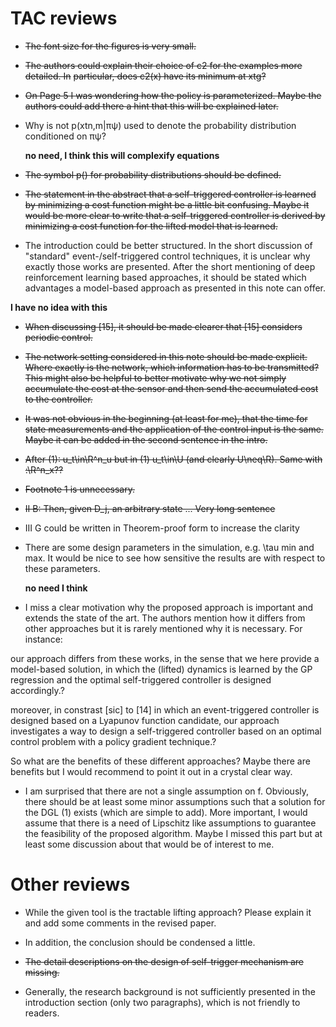 # TAC reviews

- ~~The font size for the figures is very small.~~
- ~~The authors could explain their choice of c2 for the examples more detailed. In~~ ~~particular, does c2(x) have its minimum at xtg?~~
- ~~On Page 5 I was wondering how the policy is parameterized. Maybe the authors could add
there a hint that this will be explained later.~~
- Why is not p(xtn,m|πψ) used to denote the probability distribution conditioned on πψ?

  **no need, I think this will complexify equations**
- ~~The symbol p() for probability distributions should be defined.~~
- ~~The statement in the abstract that a self-triggered controller is learned by minimizing a cost function might be a little bit confusing. Maybe it would be more clear to write that a self-triggered controller is derived by minimizing a cost function for the lifted model that is learned.~~
- The introduction could be better structured. In the short discussion
of "standard" event-/self-triggered control techniques, it is unclear
why exactly those works are presented. After the short mentioning of
deep reinforcement learning based approaches, it should be stated which
advantages a model-based approach as presented in this note can offer.

 **I have no idea with this**
- ~~When discussing [15], it should be made clearer that [15] considers
periodic control.~~
- ~~The network setting considered in this note should be made explicit.
Where exactly is the network, which information has to be transmitted?
This might also be helpful to better motivate why we not simply
accumulate the cost at the sensor and then send the accumulated cost to
the controller.~~
- ~~It was not obvious in the beginning (at least for me), that the time
for state measurements and the application of the control input is the
same. Maybe it can be added in the second sentence in the intro.~~
- ~~After (1): u_t\in\R^n_u but in (1) u_t\in\U (and clearly U\neq\R).
Same with :\R^n_x??~~
- ~~Footnote 1 is unnecessary.~~
- ~~II B: Then, given D_j, an arbitrary state ... Very long sentence~~
- III G could be written in Theorem-proof form to increase the clarity
- There are some design parameters in the simulation, e.g. \tau min and
max. It would be nice to see how sensitive the results are with respect
to these parameters.

  **no need I think**

- I miss a clear motivation why the proposed approach is important and
extends the state of the art. The authors mention how it differs from
other approaches but it is rarely mentioned why it is necessary. For
instance: 

our approach differs from these works, in the sense that we here
provide a model-based solution, in which the (lifted) dynamics is
learned by the GP regression and the optimal self-triggered controller
is designed accordingly.?

moreover, in constrast [sic] to [14] in which an event-triggered
controller is designed based on a Lyapunov function candidate, our
approach investigates a way to design a self-triggered controller based
on an optimal control problem with a policy gradient technique.?

So what are the benefits of these different approaches? Maybe there are
benefits but I would recommend to point it out in a crystal clear way.

- I am surprised that there are not a single assumption on f.
Obviously, there should be at least some minor assumptions such that a
solution for the DGL (1) exists (which are simple to add). More
important, I would assume that there is a need of Lipschitz like
assumptions to guarantee the feasibility of the proposed algorithm.
Maybe I missed this part but at least some discussion about that would
be of interest to me.
# Other reviews

- While the given tool is the tractable lifting approach?  Please explain it and add some comments in the revised paper.

- In addition, the conclusion should be condensed a little.

- ~~The detail descriptions on the design of self-trigger mechanism are missing.~~

- Generally, the research background is not sufficiently presented in the introduction section (only two paragraphs), which is not friendly to readers.
